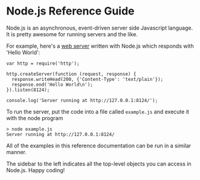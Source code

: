 # Node.js Reference Guide

Node.js is an asynchronous, event-driven server side Javascript language. It is pretty awesome for running servers and the like.

For example, here's a [web server](http.html) written with Node.js which responds with 'Hello World':

    var http = require('http');

    http.createServer(function (request, response) {
      response.writeHead(200, {'Content-Type': 'text/plain'});
      response.end('Hello World\n');
    }).listen(8124);

    console.log('Server running at http://127.0.0.1:8124/');

To run the server, put the code into a file called `example.js` and execute
it with the node program

    > node example.js
    Server running at http://127.0.0.1:8124/

All of the examples in this reference documentation can be run in a similar manner.

The sidebar to the left indicates all the top-level objects you can access in Node.js. Happy coding!